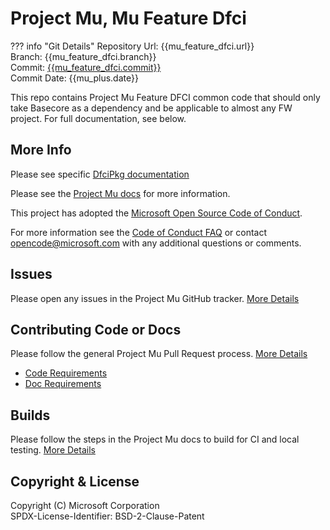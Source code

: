 # Project Mu, Mu Feature Dfci

??? info "Git Details"
    Repository Url: {{mu_feature_dfci.url}}  
    Branch:         {{mu_feature_dfci.branch}}  
    Commit:         [{{mu_feature_dfci.commit}}]({{mu_feature_dfci}})  
    Commit Date:    {{mu_plus.date}}

This repo contains Project Mu Feature DFCI common code that should only take Basecore as a
dependency and be applicable to almost any FW project. For full documentation, see below.

## More Info

Please see specific [DfciPkg documentation](DfciPkg/Docs/Dfci_Feature.md)

Please see the [Project Mu docs](<https://github.com/Microsoft/mu>) for more
information.

This project has adopted the [Microsoft Open Source Code of
Conduct](https://opensource.microsoft.com/codeofconduct/).

For more information see the [Code of Conduct
FAQ](https://opensource.microsoft.com/codeofconduct/faq/) or contact
[opencode@microsoft.com](mailto:opencode@microsoft.com) with any additional
questions or comments.

## Issues

Please open any issues in the Project Mu GitHub tracker. [More
Details](https://microsoft.github.io/mu/How/contributing/)

## Contributing Code or Docs

Please follow the general Project Mu Pull Request process.  [More
Details](https://microsoft.github.io/mu/How/contributing/)

* [Code Requirements](https://microsoft.github.io/mu/CodeDevelopment/requirements/)
* [Doc Requirements](https://microsoft.github.io/mu/DeveloperDocs/requirements/)

## Builds

Please follow the steps in the Project Mu docs to build for CI and local
testing. [More Details](https://microsoft.github.io/mu/CodeDevelopment/compile/)

## Copyright & License

Copyright (C) Microsoft Corporation  
SPDX-License-Identifier: BSD-2-Clause-Patent
